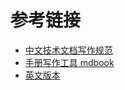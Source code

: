 # 参考链接

- [中文技术文档写作规范](https://github.com/ruanyf/document-style-guide)
- [手册写作工具 mdbook](https://rust-lang-nursery.github.io/mdBook/)
- [英文版本](https://github.com/openresty/openresty.org/blob/9fa7554feee056304cd788d4584d6cf21442fd3f/v2/en/c-coding-style-guide.md)
